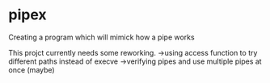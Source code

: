 # pipex
Creating a program which will mimick how a pipe works

This projct currently needs some reworking.
->using access function to try different paths instead of execve
->verifying pipes and use multiple pipes at once (maybe)
